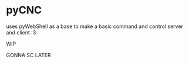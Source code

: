 # pyCNC
uses pyWebShell as a base to make a basic command and control server and client :3

WIP 

GONNA SC LATER
